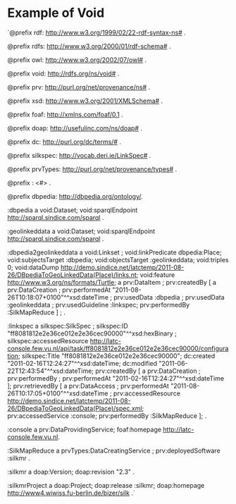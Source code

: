 # Example of Void 

`@prefix rdf:	<http://www.w3.org/1999/02/22-rdf-syntax-ns#> .

@prefix rdfs:	<http://www.w3.org/2000/01/rdf-schema#> .

@prefix owl:	<http://www.w3.org/2002/07/owl#> .

@prefix void:   <http://rdfs.org/ns/void#> .  

@prefix prv:    <http://purl.org/net/provenance/ns#> .  

@prefix xsd:    <http://www.w3.org/2001/XMLSchema#> .

@prefix foaf:   <http://xmlns.com/foaf/0.1> .

@prefix doap:   <http://usefulinc.com/ns/doap#> .

@prefix dc:	<http://purl.org/dc/terms/#> .

@prefix silkspec:	<http://vocab.deri.ie/LinkSpec#> .

@prefix prvTypes:	<http://purl.org/net/provenance/types#> .

@prefix : <#> .

@prefix dbpedia: <http://dbpedia.org/ontology/>. 


:dbpedia a void:Dataset;
	void:sparqlEndpoint <http://sparql.sindice.com/sparql> .

:geolinkeddata a void:Dataset;
	void:sparqlEndpoint <http://sparql.sindice.com/sparql> .

:dbpedia2geolinkeddata a void:Linkset ;
	void:linkPredicate dbpedia:Place;
    void:subjectsTarget :dbpedia;
	void:objectsTarget :geolinkeddata;
	void:triples  0;
	void:dataDump <http://demo.sindice.net/latctemp/2011-08-26/DBpediaToGeoLinkedData(Place)/links.nt>;
    	void:feature <http://www.w3.org/ns/formats/Turtle>;
   	a prv:DataItem ;
    	prv:createdBy [	a prv:DataCreation ;
                	prv:performedAt "2011-08-26T10:18:07+0100"^^xsd:dateTime ;
			prv:usedData :dbpedia ;
			prv:usedData :geolinkeddata ;
                	prv:usedGuideline :linkspec;
			prv:performedBy :SilkMapReduce
			] ;
	.

:linkspec a silkspec:SilkSpec ;
	silkspec:ID "ff8081812e2e36ce012e2e36cec90000"^^xsd:hexBinary ;
	silkspec:accessedResource <http://latc-console.few.vu.nl/api/task/ff8081812e2e36ce012e2e36cec90000/configuration>;
	silkspec:Title "ff8081812e2e36ce012e2e36cec90000";
	dc:created "2011-02-16T12:24:27"^^xsd:dateTime;
	dc:modified "2011-06-22T12:43:54"^^xsd:dateTime;
	prv:createdBy [	a prv:DataCreation ;
			prv:performedBy <Unknown>;
                   	prv:performedAt "2011-02-16T12:24:27"^^xsd:dateTime
	          	];
	prv:retrievedBy [	a prv:DataAccess ;
                        	prv:performedAt "2011-08-26T10:17:05+0100"^^xsd:dateTime ;
				prv:accessedResource   <http://demo.sindice.net/latctemp/2011-08-26/DBpediaToGeoLinkedData(Place)/spec.xml>;      
		        	prv:accessedService :console;
				prv:performedBy :SilkMapReduce
        		 ];
.     

:console a prv:DataProvidingService;
	foaf:homepage  <http://latc-console.few.vu.nl>.

:SilkMapReduce a  prvTypes:DataCreatingService ;
	prv:deployedSoftware :silkmr .

:silkmr a doap:Version;
    doap:revision "2.3" .

:silkmrProject a doap:Project;
    doap:release :silkmr;
    doap:homepage <http://www4.wiwiss.fu-berlin.de/bizer/silk> .`


